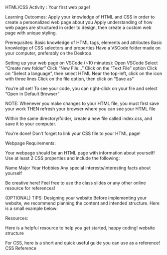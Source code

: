 HTML/CSS Activity : Your first web page!

Learning Outcomes:
Apply your knowledge of HTML and CSS in order to create a personalized web page about you
Apply understanding of how web pages are structured in order to design, then create a custom web page with unique styling.

Prerequisites:
Basic knowledge of HTML tags, elements and attributes
Basic knowledge of CSS selectors and properties
Have a VSCode folder made on your computer, preferably on the Desktop.
 
Setting up your web page on VSCode (~10 minutes): 
Open VSCode
Select “Create new folder”
Click “New File...”
Click on the “Text File” option
Click on “Select a language”, then select HTML
Near the top-left, click on the icon with three lines
Click on the file option, then click on “Save as”



You’re all set! To see your code, you can right-click on your file and select “Open in Default Browser”



NOTE: Whenever you make changes to your HTML file, you must first save your work THEN refresh your browser where you can see your HTML file

Within the same directory/folder, create a new file called index.css, and save it to your computer.

You’re done! Don’t forget to link your CSS file to your HTML page! 


Webpage Requirements:

Your webpage should be an HTML page with information about yourself! Use at least 2 CSS properties and include the following:

Name
Major
Year
Hobbies
Any special interests/interesting facts about yourself

Be creative here! Feel free to use the class slides or any other online resource for references! 

(OPTIONAL) TIPS: Designing your website
Before implementing your website, we recommend planning the content and intended structure. Here is a small example below:


Resources:

Here is a helpful resource to help you get started, happy coding! website structure

For CSS, here is a short and quick useful guide you can use as a reference! CSS Reference
